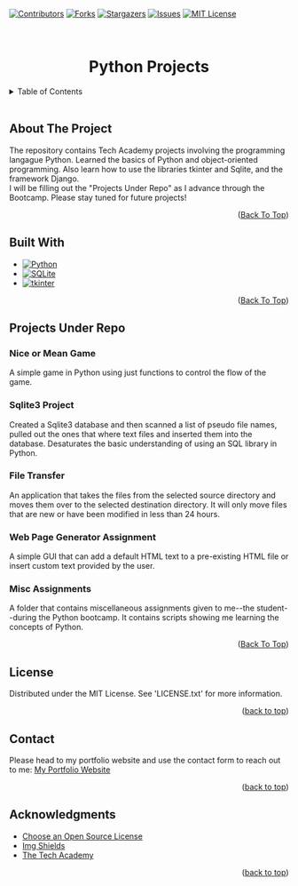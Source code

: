 <!--Helps with compatibility of the back to top link-->
<a id="readme-top"></a>

<!--PROJECT SHIELDS-->
[![Contributors][contributors-shield]][contributors-url]
[![Forks][forks-shield]][forks-url]
[![Stargazers][stars-shield]][stars-url]
[![Issues][issues-shield]][issues-url]
[![MIT License][license-shield]][license-url]

<!-- Project Title -->
<br>
<div>
    <h1 style="text-align:center">Python Projects</h1>
</div>

<!-- Table of Contents -->
<details>
    <summary>Table of Contents</summary>
    <ol>
        <li><a href="#about-the-repo">About the Repo</a></li>
        <li><a href="#built-with">Built With</a></li>
        <li><a href="#projects-under-repo">Projects Under Repo</a></li>
        <ul>
            <li><a href="#nice_or_mean_game">Nice or Mean Game</a></li>
            <li><a href="#sqlite3-project">Sqlite3 Project</a></li>
            <li><a href="#file-transfer">File Transfer</a></li>
            <li><a href="#web-page-generator-assignment">Web page Generator assignment</a></li>
            <li><a href="#misc-assignments">Misc Assignments</a></li>
        </ul>
        <li><a href="#license">License</a></li>
        <li><a href="#contact">Contact</a></li>
        <li><a href="#acknowledgements">Acknowledgements</a></li>
    </ol>
</details>
<br>

<!--ABOUT THE PROJECT -->
## About The Project
The repository contains Tech Academy projects involving the programming langague Python. Learned the basics of Python and object-oriented programming. Also learn how to use the libraries tkinter and Sqlite, and the framework Django.<br>
I will be filling out the "Projects Under Repo" as I advance through the Bootcamp. Please stay tuned for future projects!


<p align="right">(<a href="#readme-top">Back To Top</a>)</p>

<!--BUILT WITH-->
## Built With
* [![Python][python-shield]][python-url]
* [![SQLite][sqlite-shield]][sqlite-url]
* [![tkinter][tkinter-shield]][tkinter-url]

<p align="right">(<a href="#readme-top">Back To Top</a>)</p>

<!-- Projects under repo -->
## Projects Under Repo
### Nice or Mean Game
A simple game in Python using just functions to control the flow of the game.

### Sqlite3 Project
Created a Sqlite3 database and then scanned a list of pseudo file names, pulled out the ones that where text
files and inserted them into the database. Desaturates the basic understanding of using an SQL library in Python.

### File Transfer
An application that takes the files from the selected source directory and moves them over to the selected
destination directory. It will only move files that are new or have been modified in less than 24 hours.

### Web Page Generator Assignment
A simple GUI that can add a default HTML text to a pre-existing HTML file or insert custom text provided by the user.

### Misc Assignments
A folder that contains miscellaneous assignments given to me--the student--during the Python bootcamp.
It contains scripts showing me learning the concepts of Python.

<p align="right">(<a href="#readme-top">Back To Top</a>)</p>

<!-- License -->
## License
Distributed under the MIT License. See 'LICENSE.txt' for more information.

<p align="right">(<a href="#readme-top">back to top</a>)</p>

<!-- Conact -->
## Contact
Please head to my portfolio website and use the contact form to reach out to me:
[My Portfolio Website][portfolio-url]

<p align="right">(<a href="#readme-top">back to top</a>)</p>

<!-- ACKNOWLEDGMENTS -->
## Acknowledgments

* [Choose an Open Source License](https://choosealicense.com)
* [Img Shields](https://shields.io)
* [The Tech Academy](tech-academy-url)

<p align="right">(<a href="#readme-top">back to top</a>)</p>

<!-- MARKDOWN LINKS & IMAGES -->
[contributors-shield]: https://img.shields.io/github/contributors/ColorlessSaber/python-projects.svg?style=for-the-badge
[contributors-url]: https://github.com/ColorlessSaber/python-projects/graphs/contributors
[forks-shield]: https://img.shields.io/github/forks/ColorlessSaber/python-projects.svg?style=for-the-badge
[forks-url]: https://github.com/ColorlessSaber/python-projects/network/members
[stars-shield]: https://img.shields.io/github/stars/ColorlessSaber/python-projects.svg?style=for-the-badge
[stars-url]: https://github.com/ColorlessSaber/python-projects/stargazers
[issues-shield]: https://img.shields.io/github/issues/ColorlessSaber/python-projects.svg?style=for-the-badge
[issues-url]: https://github.com/ColorlessSaber/python-projects/issues
[license-shield]: https://img.shields.io/github/license/ColorlessSaber/python-projects.svg?style=for-the-badge
[license-url]: https://github.com/ColorlessSaber/python-projects/blob/main/LICENSE

[python-shield]: https://img.shields.io/badge/Python-3776AB?style=for-the-badge&logo=python&logoColor=white
[python-url]: https://www.python.org
[sqlite-shield]: https://img.shields.io/badge/SQLite-003B57?style=for-the-badge&logo=sqlite&logoColor=white
[sqlite-url]: https://sqlite.org/index.html
[tkinter-shield]: https://img.shields.io/badge/Tkinter-bfbfbf?style=for-the-badge
[tkinter-url]: https://docs.python.org/3/library/tkinter.html

[portfolio-url]: https://colorlesssaber.github.io/